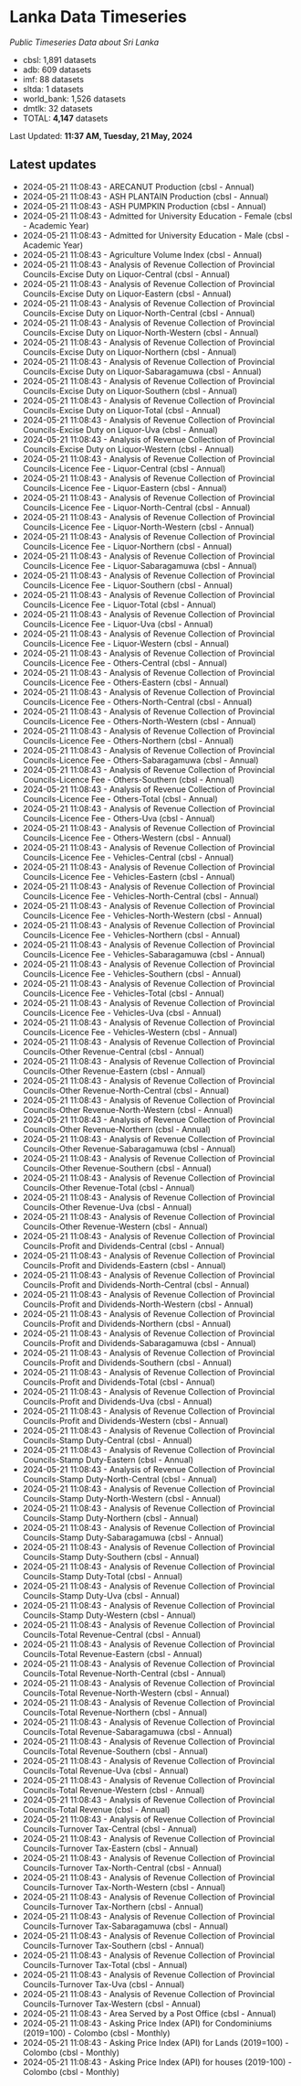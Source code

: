 # Lanka Data Timeseries
*Public Timeseries Data about Sri Lanka*

* cbsl: 1,891 datasets
* adb: 609 datasets
* imf: 88 datasets
* sltda: 1 datasets
* world_bank: 1,526 datasets
* dmtlk: 32 datasets
* TOTAL: **4,147** datasets

Last Updated: **11:37 AM, Tuesday, 21 May, 2024**

## Latest updates

* 2024-05-21 11:08:43 - ARECANUT Production (cbsl - Annual)
* 2024-05-21 11:08:43 - ASH PLANTAIN Production (cbsl - Annual)
* 2024-05-21 11:08:43 - ASH PUMPKIN Production (cbsl - Annual)
* 2024-05-21 11:08:43 - Admitted for University Education - Female (cbsl - Academic Year)
* 2024-05-21 11:08:43 - Admitted for University Education - Male (cbsl - Academic Year)
* 2024-05-21 11:08:43 - Agriculture Volume Index (cbsl - Annual)
* 2024-05-21 11:08:43 - Analysis of Revenue Collection of Provincial Councils-Excise Duty on Liquor-Central (cbsl - Annual)
* 2024-05-21 11:08:43 - Analysis of Revenue Collection of Provincial Councils-Excise Duty on Liquor-Eastern (cbsl - Annual)
* 2024-05-21 11:08:43 - Analysis of Revenue Collection of Provincial Councils-Excise Duty on Liquor-North-Central (cbsl - Annual)
* 2024-05-21 11:08:43 - Analysis of Revenue Collection of Provincial Councils-Excise Duty on Liquor-North-Western (cbsl - Annual)
* 2024-05-21 11:08:43 - Analysis of Revenue Collection of Provincial Councils-Excise Duty on Liquor-Northern (cbsl - Annual)
* 2024-05-21 11:08:43 - Analysis of Revenue Collection of Provincial Councils-Excise Duty on Liquor-Sabaragamuwa (cbsl - Annual)
* 2024-05-21 11:08:43 - Analysis of Revenue Collection of Provincial Councils-Excise Duty on Liquor-Southern (cbsl - Annual)
* 2024-05-21 11:08:43 - Analysis of Revenue Collection of Provincial Councils-Excise Duty on Liquor-Total (cbsl - Annual)
* 2024-05-21 11:08:43 - Analysis of Revenue Collection of Provincial Councils-Excise Duty on Liquor-Uva (cbsl - Annual)
* 2024-05-21 11:08:43 - Analysis of Revenue Collection of Provincial Councils-Excise Duty on Liquor-Western (cbsl - Annual)
* 2024-05-21 11:08:43 - Analysis of Revenue Collection of Provincial Councils-Licence Fee - Liquor-Central (cbsl - Annual)
* 2024-05-21 11:08:43 - Analysis of Revenue Collection of Provincial Councils-Licence Fee - Liquor-Eastern (cbsl - Annual)
* 2024-05-21 11:08:43 - Analysis of Revenue Collection of Provincial Councils-Licence Fee - Liquor-North-Central (cbsl - Annual)
* 2024-05-21 11:08:43 - Analysis of Revenue Collection of Provincial Councils-Licence Fee - Liquor-North-Western (cbsl - Annual)
* 2024-05-21 11:08:43 - Analysis of Revenue Collection of Provincial Councils-Licence Fee - Liquor-Northern (cbsl - Annual)
* 2024-05-21 11:08:43 - Analysis of Revenue Collection of Provincial Councils-Licence Fee - Liquor-Sabaragamuwa (cbsl - Annual)
* 2024-05-21 11:08:43 - Analysis of Revenue Collection of Provincial Councils-Licence Fee - Liquor-Southern (cbsl - Annual)
* 2024-05-21 11:08:43 - Analysis of Revenue Collection of Provincial Councils-Licence Fee - Liquor-Total (cbsl - Annual)
* 2024-05-21 11:08:43 - Analysis of Revenue Collection of Provincial Councils-Licence Fee - Liquor-Uva (cbsl - Annual)
* 2024-05-21 11:08:43 - Analysis of Revenue Collection of Provincial Councils-Licence Fee - Liquor-Western (cbsl - Annual)
* 2024-05-21 11:08:43 - Analysis of Revenue Collection of Provincial Councils-Licence Fee - Others-Central (cbsl - Annual)
* 2024-05-21 11:08:43 - Analysis of Revenue Collection of Provincial Councils-Licence Fee - Others-Eastern (cbsl - Annual)
* 2024-05-21 11:08:43 - Analysis of Revenue Collection of Provincial Councils-Licence Fee - Others-North-Central (cbsl - Annual)
* 2024-05-21 11:08:43 - Analysis of Revenue Collection of Provincial Councils-Licence Fee - Others-North-Western (cbsl - Annual)
* 2024-05-21 11:08:43 - Analysis of Revenue Collection of Provincial Councils-Licence Fee - Others-Northern (cbsl - Annual)
* 2024-05-21 11:08:43 - Analysis of Revenue Collection of Provincial Councils-Licence Fee - Others-Sabaragamuwa (cbsl - Annual)
* 2024-05-21 11:08:43 - Analysis of Revenue Collection of Provincial Councils-Licence Fee - Others-Southern (cbsl - Annual)
* 2024-05-21 11:08:43 - Analysis of Revenue Collection of Provincial Councils-Licence Fee - Others-Total (cbsl - Annual)
* 2024-05-21 11:08:43 - Analysis of Revenue Collection of Provincial Councils-Licence Fee - Others-Uva (cbsl - Annual)
* 2024-05-21 11:08:43 - Analysis of Revenue Collection of Provincial Councils-Licence Fee - Others-Western (cbsl - Annual)
* 2024-05-21 11:08:43 - Analysis of Revenue Collection of Provincial Councils-Licence Fee - Vehicles-Central (cbsl - Annual)
* 2024-05-21 11:08:43 - Analysis of Revenue Collection of Provincial Councils-Licence Fee - Vehicles-Eastern (cbsl - Annual)
* 2024-05-21 11:08:43 - Analysis of Revenue Collection of Provincial Councils-Licence Fee - Vehicles-North-Central (cbsl - Annual)
* 2024-05-21 11:08:43 - Analysis of Revenue Collection of Provincial Councils-Licence Fee - Vehicles-North-Western (cbsl - Annual)
* 2024-05-21 11:08:43 - Analysis of Revenue Collection of Provincial Councils-Licence Fee - Vehicles-Northern (cbsl - Annual)
* 2024-05-21 11:08:43 - Analysis of Revenue Collection of Provincial Councils-Licence Fee - Vehicles-Sabaragamuwa (cbsl - Annual)
* 2024-05-21 11:08:43 - Analysis of Revenue Collection of Provincial Councils-Licence Fee - Vehicles-Southern (cbsl - Annual)
* 2024-05-21 11:08:43 - Analysis of Revenue Collection of Provincial Councils-Licence Fee - Vehicles-Total (cbsl - Annual)
* 2024-05-21 11:08:43 - Analysis of Revenue Collection of Provincial Councils-Licence Fee - Vehicles-Uva (cbsl - Annual)
* 2024-05-21 11:08:43 - Analysis of Revenue Collection of Provincial Councils-Licence Fee - Vehicles-Western (cbsl - Annual)
* 2024-05-21 11:08:43 - Analysis of Revenue Collection of Provincial Councils-Other Revenue-Central (cbsl - Annual)
* 2024-05-21 11:08:43 - Analysis of Revenue Collection of Provincial Councils-Other Revenue-Eastern (cbsl - Annual)
* 2024-05-21 11:08:43 - Analysis of Revenue Collection of Provincial Councils-Other Revenue-North-Central (cbsl - Annual)
* 2024-05-21 11:08:43 - Analysis of Revenue Collection of Provincial Councils-Other Revenue-North-Western (cbsl - Annual)
* 2024-05-21 11:08:43 - Analysis of Revenue Collection of Provincial Councils-Other Revenue-Northern (cbsl - Annual)
* 2024-05-21 11:08:43 - Analysis of Revenue Collection of Provincial Councils-Other Revenue-Sabaragamuwa (cbsl - Annual)
* 2024-05-21 11:08:43 - Analysis of Revenue Collection of Provincial Councils-Other Revenue-Southern (cbsl - Annual)
* 2024-05-21 11:08:43 - Analysis of Revenue Collection of Provincial Councils-Other Revenue-Total (cbsl - Annual)
* 2024-05-21 11:08:43 - Analysis of Revenue Collection of Provincial Councils-Other Revenue-Uva (cbsl - Annual)
* 2024-05-21 11:08:43 - Analysis of Revenue Collection of Provincial Councils-Other Revenue-Western (cbsl - Annual)
* 2024-05-21 11:08:43 - Analysis of Revenue Collection of Provincial Councils-Profit and Dividends-Central (cbsl - Annual)
* 2024-05-21 11:08:43 - Analysis of Revenue Collection of Provincial Councils-Profit and Dividends-Eastern (cbsl - Annual)
* 2024-05-21 11:08:43 - Analysis of Revenue Collection of Provincial Councils-Profit and Dividends-North-Central (cbsl - Annual)
* 2024-05-21 11:08:43 - Analysis of Revenue Collection of Provincial Councils-Profit and Dividends-North-Western (cbsl - Annual)
* 2024-05-21 11:08:43 - Analysis of Revenue Collection of Provincial Councils-Profit and Dividends-Northern (cbsl - Annual)
* 2024-05-21 11:08:43 - Analysis of Revenue Collection of Provincial Councils-Profit and Dividends-Sabaragamuwa (cbsl - Annual)
* 2024-05-21 11:08:43 - Analysis of Revenue Collection of Provincial Councils-Profit and Dividends-Southern (cbsl - Annual)
* 2024-05-21 11:08:43 - Analysis of Revenue Collection of Provincial Councils-Profit and Dividends-Total (cbsl - Annual)
* 2024-05-21 11:08:43 - Analysis of Revenue Collection of Provincial Councils-Profit and Dividends-Uva (cbsl - Annual)
* 2024-05-21 11:08:43 - Analysis of Revenue Collection of Provincial Councils-Profit and Dividends-Western (cbsl - Annual)
* 2024-05-21 11:08:43 - Analysis of Revenue Collection of Provincial Councils-Stamp Duty-Central (cbsl - Annual)
* 2024-05-21 11:08:43 - Analysis of Revenue Collection of Provincial Councils-Stamp Duty-Eastern (cbsl - Annual)
* 2024-05-21 11:08:43 - Analysis of Revenue Collection of Provincial Councils-Stamp Duty-North-Central (cbsl - Annual)
* 2024-05-21 11:08:43 - Analysis of Revenue Collection of Provincial Councils-Stamp Duty-North-Western (cbsl - Annual)
* 2024-05-21 11:08:43 - Analysis of Revenue Collection of Provincial Councils-Stamp Duty-Northern (cbsl - Annual)
* 2024-05-21 11:08:43 - Analysis of Revenue Collection of Provincial Councils-Stamp Duty-Sabaragamuwa (cbsl - Annual)
* 2024-05-21 11:08:43 - Analysis of Revenue Collection of Provincial Councils-Stamp Duty-Southern (cbsl - Annual)
* 2024-05-21 11:08:43 - Analysis of Revenue Collection of Provincial Councils-Stamp Duty-Total (cbsl - Annual)
* 2024-05-21 11:08:43 - Analysis of Revenue Collection of Provincial Councils-Stamp Duty-Uva (cbsl - Annual)
* 2024-05-21 11:08:43 - Analysis of Revenue Collection of Provincial Councils-Stamp Duty-Western (cbsl - Annual)
* 2024-05-21 11:08:43 - Analysis of Revenue Collection of Provincial Councils-Total Revenue-Central (cbsl - Annual)
* 2024-05-21 11:08:43 - Analysis of Revenue Collection of Provincial Councils-Total Revenue-Eastern (cbsl - Annual)
* 2024-05-21 11:08:43 - Analysis of Revenue Collection of Provincial Councils-Total Revenue-North-Central (cbsl - Annual)
* 2024-05-21 11:08:43 - Analysis of Revenue Collection of Provincial Councils-Total Revenue-North-Western (cbsl - Annual)
* 2024-05-21 11:08:43 - Analysis of Revenue Collection of Provincial Councils-Total Revenue-Northern (cbsl - Annual)
* 2024-05-21 11:08:43 - Analysis of Revenue Collection of Provincial Councils-Total Revenue-Sabaragamuwa (cbsl - Annual)
* 2024-05-21 11:08:43 - Analysis of Revenue Collection of Provincial Councils-Total Revenue-Southern (cbsl - Annual)
* 2024-05-21 11:08:43 - Analysis of Revenue Collection of Provincial Councils-Total Revenue-Uva (cbsl - Annual)
* 2024-05-21 11:08:43 - Analysis of Revenue Collection of Provincial Councils-Total Revenue-Western (cbsl - Annual)
* 2024-05-21 11:08:43 - Analysis of Revenue Collection of Provincial Councils-Total Revenue (cbsl - Annual)
* 2024-05-21 11:08:43 - Analysis of Revenue Collection of Provincial Councils-Turnover Tax-Central (cbsl - Annual)
* 2024-05-21 11:08:43 - Analysis of Revenue Collection of Provincial Councils-Turnover Tax-Eastern (cbsl - Annual)
* 2024-05-21 11:08:43 - Analysis of Revenue Collection of Provincial Councils-Turnover Tax-North-Central (cbsl - Annual)
* 2024-05-21 11:08:43 - Analysis of Revenue Collection of Provincial Councils-Turnover Tax-North-Western (cbsl - Annual)
* 2024-05-21 11:08:43 - Analysis of Revenue Collection of Provincial Councils-Turnover Tax-Northern (cbsl - Annual)
* 2024-05-21 11:08:43 - Analysis of Revenue Collection of Provincial Councils-Turnover Tax-Sabaragamuwa (cbsl - Annual)
* 2024-05-21 11:08:43 - Analysis of Revenue Collection of Provincial Councils-Turnover Tax-Southern (cbsl - Annual)
* 2024-05-21 11:08:43 - Analysis of Revenue Collection of Provincial Councils-Turnover Tax-Total (cbsl - Annual)
* 2024-05-21 11:08:43 - Analysis of Revenue Collection of Provincial Councils-Turnover Tax-Uva (cbsl - Annual)
* 2024-05-21 11:08:43 - Analysis of Revenue Collection of Provincial Councils-Turnover Tax-Western (cbsl - Annual)
* 2024-05-21 11:08:43 - Area Served by a Post Office (cbsl - Annual)
* 2024-05-21 11:08:43 - Asking Price Index (API) for Condominiums (2019=100) - Colombo (cbsl - Monthly)
* 2024-05-21 11:08:43 - Asking Price Index (API) for Lands (2019=100) - Colombo (cbsl - Monthly)
* 2024-05-21 11:08:43 - Asking Price Index (API) for houses (2019-100) - Colombo (cbsl - Monthly)